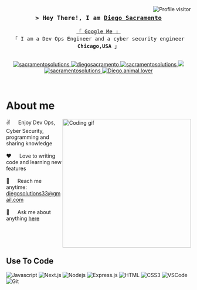 <!--
<h2 align="center">
  Welcome to Diego Sacramento's World!
  <img src="https://media.giphy.com/media/hvRJCLFzcasrR4ia7z/giphy.gif" width="28">
</h2>
-->

<!--
<p align="center">
  <a href="https://github.com/sacramentosolutions"><img src="https://readme-typing-svg.herokuapp.com/?lines=Self%20Taught%20Programmer;Front%20End%20Developer;1.5%2B%20years%20of%20coding%20experience;Always%20learning%20new%20things&center=true&width=380&height=45"></a>
</p>

 -->

<a href="https://komarev.com/ghpvc/?username=sacramentosolutions">
  <img align="right" src="https://komarev.com/ghpvc/?username=sacramentosolutions&label=Visitors&color=0e75b6&style=flat" alt="Profile visitor" />
</a>


<!-- Intro  -->
<h3 align="center">
        <samp>&gt; Hey There!, I am
                <b><a target="_blank" href="https://diegoai.com">Diego Sacramento</a></b>
        </samp>
</h3>


<p align="center"> 
  <samp>
    <a href="https://www.google.com/search?q=Diego+Sacramento">「 Google Me 」</a>
    <br>
    「 I am a Dev Ops Engineer and a cyber security engineer <b>Chicago,USA</b> 」
    <br>
    <br>
  </samp>
</p>

<p align="center">
 <a href="https://diegoai.com" target="blank">
  <img src="https://img.shields.io/badge/Website-DC143C?style=for-the-badge&logo=medium&logoColor=white" alt="sacramentosolutions" />
 </a>
 <a href="https://linkedin.com/in/diegosacramento" target="_blank">
  <img src="https://img.shields.io/badge/LinkedIn-0077B5?style=for-the-badge&logo=linkedin&logoColor=white" alt="diegosacramento"/>
 </a>
 <a href="https://dev.to/sacramentosolutions" target="_blank">
  <img src="https://img.shields.io/badge/dev.to-0A0A0A?style=for-the-badge&logo=dev.to&logoColor=white" alt="sacramentosolutions" />
 </a>
 <a href="https://twitter.com/sacramentosolutions" target="_blank">
  <img src="https://img.shields.io/badge/Twitter-1DA1F2?style=for-the-badge&logo=twitter&logoColor=white" />
 </a>
 <a href="https://instagram.com/sacramentosolutions" target="_blank">
  <img src="https://img.shields.io/badge/Instagram-fe4164?style=for-the-badge&logo=instagram&logoColor=white" alt="sacramentosolutions" />
 </a> 
 <a href="https://facebook.com/Diego.animal.lover" target="_blank">
  <img src="https://img.shields.io/badge/Facebook-20BEFF?&style=for-the-badge&logo=facebook&logoColor=white" alt="Diego.animal.lover"  />
  </a> 
</p>
<br />

<!-- About Section -->
 # About me
 
<p>
 <img align="right" width="350" src="/assets/programmer.gif" alt="Coding gif" />
  
 ✌️ &emsp; Enjoy Dev Ops, Cyber Security, programming and sharing knowledge <br/><br/>
 ❤️ &emsp; Love to writing code and learning new features<br/><br/>
 📧 &emsp; Reach me anytime: diegosolutions33@gmail.com<br/><br/>
 💬 &emsp; Ask me about anything [here](https://github.com/sacramentosolutions)

</p>

<br/>
<br/>
<br/>

## Use To Code

![Javascript](https://img.shields.io/badge/Javascript-F0DB4F?style=for-the-badge&labelColor=black&logo=javascript&logoColor=F0DB4F)
![Next.js](https://img.shields.io/badge/next.js-000000?style=for-the-badge&logo=nextdotjs&logoColor=white)
![Nodejs](https://img.shields.io/badge/Nodejs-3C873A?style=for-the-badge&labelColor=black&logo=node.js&logoColor=3C873A)
![Express.js](https://img.shields.io/badge/Express.js-000000?style=for-the-badge&logo=express&logoColor=white)
![HTML](https://img.shields.io/badge/HTML5-E34F26?style=for-the-badge&logo=html5&logoColor=white)
![CSS3](https://img.shields.io/badge/CSS3-1572B6?style=for-the-badge&logo=css3&logoColor=white)
![VSCode](https://img.shields.io/badge/Visual_Studio-0078d7?style=for-the-badge&logo=visual%20studio&logoColor=white)
![Git](https://img.shields.io/badge/Git-F05032?style=for-the-badge&logo=git&logoColor=white)

<br/>

